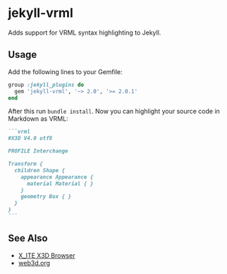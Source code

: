 # jekyll-vrml

Adds support for VRML syntax highlighting to Jekyll.

## Usage

Add the following lines to your Gemfile:

```ruby
group :jekyll_plugins do
  gem 'jekyll-vrml', '~> 2.0', '>= 2.0.1'
end
```

After this run `bundle install`. Now you can highlight your source code in Markdown as VRML:

``````md
```vrml
#X3D V4.0 utf8

PROFILE Interchange

Transform {
  children Shape {
    appearance Appearance {
      material Material { }
    }
    geometry Box { }
  }
}
```
``````

## See Also

* [X_ITE X3D Browser](https://create3000.github.io/x_ite/)
* [web3d.org](https://www.web3d.org)
